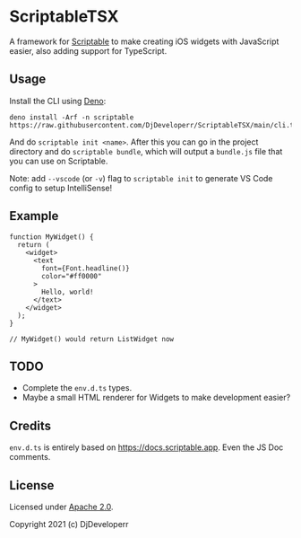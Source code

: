 # ScriptableTSX

A framework for [Scriptable](https://scriptable.app) to make creating iOS widgets with JavaScript easier, also adding support for TypeScript.

## Usage

Install the CLI using [Deno](https://deno.land/):

```
deno install -Arf -n scriptable https://raw.githubusercontent.com/DjDeveloperr/ScriptableTSX/main/cli.ts
```

And do `scriptable init <name>`. After this you can go in the project directory
and do `scriptable bundle`, which will output a `bundle.js` file that you can use
on Scriptable.

Note: add `--vscode` (or `-v`) flag to `scriptable init` to generate VS Code config to setup IntelliSense!

## Example

```tsx
function MyWidget() {
  return (
    <widget>
      <text 
        font={Font.headline()}
        color="#ff0000"
      >
        Hello, world!
      </text>
    </widget>
  );
}

// MyWidget() would return ListWidget now
```

## TODO

- Complete the `env.d.ts` types.
- Maybe a small HTML renderer for Widgets to make development easier?

## Credits

`env.d.ts` is entirely based on https://docs.scriptable.app. Even the JS Doc comments.

## License

Licensed under [Apache 2.0](./LICENSE).

Copyright 2021 (c) DjDeveloperr
